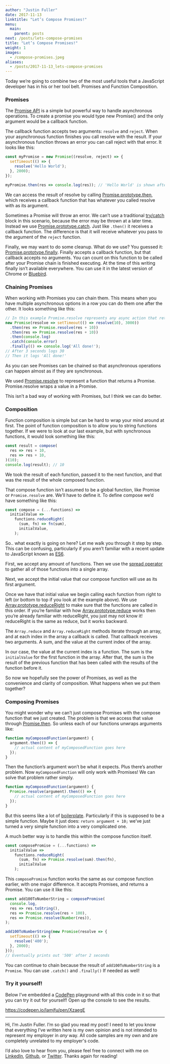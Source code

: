 ```yaml
---
author: "Justin Fuller"
date: 2017-11-13
linktitle: "Let’s Compose Promises!"
menu:
  main:
    parent: posts
next: /posts/lets-compose-promises
title: "Let’s Compose Promises!"
weight: 1
images:
  - /compose-promises.jpeg
aliases:
  - /posts/2017-11-13_lets-compose-promises
---
```


Today we’re going to combine two of the most useful tools that a JavaScript developer has in his or her tool belt. Promises and Function Composition.

<!--more-->

### Promises

The [Promise API](https://developer.mozilla.org/en-US/docs/Web/JavaScript/Reference/Global_Objects/Promise) is a simple but powerful way to handle asynchronous operations. To create a promise you would type new Promise() and the only argument would be a callback function.

The callback function accepts two arguments: `resolve` and `reject`. When your asynchronous function finishes you call resolve with the result. If your asynchronous function throws an error you can call reject with that error. It looks like this:

```js
const myPromise = new Promise((resolve, reject) => {
  setTimeout(() => {
    resolve('Hello World');
  }, 2000);
});

myPromise.then(res => console.log(res)); // 'Hello World' is shown after 2 seconds.
```

We can access the result of resolve by calling [Promise.prototype.then](https://developer.mozilla.org/en-US/docs/Web/JavaScript/Reference/Global_Objects/Promise/then), which receives a callback function that has whatever you called resolve with as its argument.

Sometimes a Promise will throw an error. We can’t use a traditional [try/catch](https://developer.mozilla.org/en-US/docs/Web/JavaScript/Reference/Statements/try...catch) block in this scenario, because the error may be thrown at a later time. Instead we use [Promise.prototype.catch](https://developer.mozilla.org/en-US/docs/Web/JavaScript/Reference/Global_Objects/Promise/catch). Just like `.then()` it receives a callback function. The difference is that it will receive whatever you pass to the argument of the `reject` function.

Finally, we may want to do some cleanup. What do we use? You guessed it: [Promise.prototype.finally](https://developers.google.com/web/updates/2017/10/promise-finally). Finally accepts a callback function, but that callback accepts no arguments. You can count on this function to be called after your Promise chain is finished executing. At the time of this writing finally isn’t available everywhere. You can use it in the latest version of Chrome or [Bluebird](http://bluebirdjs.com/docs/api/finally.html).

### Chaining Promises

When working with Promises you can chain them. This means when you have multiple asynchronous options in a row you can do them one after the other. It looks something like this:

```js
// In this example Promise.resolve represents any async action that returns a promise.
new Promise(resolve => setTimeout(() => resolve(10), 3000))
  .then(res => Promise.resolve(res + 10))
  .then(res => Promise.resolve(res + 10))
  .then(console.log)
  .catch(console.error)  
  .finally(() => console.log('All done!');
// After 3 seconds logs 30 
// Then it logs 'All done!'
```

As you can see Promises can be chained so that asynchronous operations can happen almost as if they are synchronous.

We used [Promise.resolve](https://developer.mozilla.org/en-US/docs/Web/JavaScript/Reference/Global_Objects/Promise/resolve) to represent a function that returns a Promise. Promise.resolve wraps a value in a Promise.

This isn’t a bad way of working with Promises, but I think we can do better.

### Composition

Function composition is simple but can be hard to wrap your mind around at first. The point of function composition is to allow you to string functions together. If we were to look at our last example, but with synchronous functions, it would look something like this:

```js
const result = compose(
  res => res + 10,
  res => res + 10,
)(10);
console.log(result); // 10
```

We took the result of each function, passed it to the next function, and that was the result of the whole composed function.

That compose function isn’t assumed to be a global function, like Promise or `Promise.resolve` are. We’ll have to define it. To define compose we’d have something like this:

```js
const compose = (...functions) => 
  initialValue =>
    functions.reduceRight(
      (sum, fn) => fn(sum),
      initialValue,
    );
```

So.. what exactly is going on here? Let me walk you through it step by step. This can be confusing, particularly if you aren’t familiar with a recent update to JavaScript known as [ES6](http://es6-features.org).

First, we accept any amount of functions. Then we use the [spread operator ](https://developer.mozilla.org/en-US/docs/Web/JavaScript/Reference/Operators/Spread_operator)to gather all of those functions into a single array.

Next, we accept the initial value that our compose function will use as its first argument.

Once we have that initial value we begin calling each function from right to left (or bottom to top if you look at the example above). We use [Array.prototype.reduceRight](https://developer.mozilla.org/en-US/docs/Web/JavaScript/Reference/Global_Objects/Array/ReduceRight) to make sure that the functions are called in this order. If you’re familiar with how [Array.prototype.reduce](https://developer.mozilla.org/en-US/docs/Web/JavaScript/Reference/Global_Objects/Array/reduce) works then you’re already familiar with reduceRight, you just may not know it! reduceRight is the same as reduce, but it works backward.

The `Array.reduce` and `Array.reduceRight` methods iterate through an array, and at each index in the array a callback is called. That callback receives two arguments. A sum, and the value at the current index of the array.

In our case, the value at the current index is a function. The sum is the `initialValue` for the first function in the array. After that, the sum is the result of the previous function that has been called with the results of the function before it.

So now we hopefully see the power of Promises, as well as the convenience and clarity of composition. What happens when we put them together?

### Composing Promises

You might wonder why we can’t just compose Promises with the compose function that we just created. The problem is that we access that value through [Promise.then](https://developer.mozilla.org/en-US/docs/Web/JavaScript/Reference/Global_Objects/Promise/then). So unless each of our functions unwraps arguments like:

```js
function myComposedFunction(argument) {
  argument.then(() => {
    // actual content of myComposedFunction goes here
  });
}
```

Then the function’s argument won’t be what it expects. Plus there’s another problem. Now `myComposedFunction` will only work with Promises! We can solve that problem rather simply.

```js
function myComposedFunction(argument) {
  Promise.resolve(argument).then(() => {
    // actual content of myComposedFunction goes here
  });
}
```

But this seems like a lot of [boilerplate](https://en.wikipedia.org/wiki/Boilerplate_code). Particularly if this is supposed to be a simple function. Maybe it just does: `return argument + 10;` we’ve just turned a very simple function into a very complicated one.

A much better way is to handle this within the compose function itself.

```js
const composePromise = (...functions) =>
  initialValue =>
    functions.reduceRight(
      (sum, fn) => Promise.resolve(sum).then(fn),
      initialValue
    );
```

This `composePromise` function works the same as our compose function earlier, with one major difference. It accepts Promises, and returns a Promise. You can use it like this:

```js
const add100ToNumberString = composePromise(
  console.log,
  res => res.toString(),
  res => Promise.resolve(res + 100),
  res => Promise.resolve(Number(res)),
);

add100ToNumberString(new Promise(resolve => {
  setTimeout(() => {
    resolve('400');
  }, 2000);
})); 
// Eventually prints out '500' after 2 seconds
```

You can continue to chain because the result of `add100ToNumberString` is a `Promise`. You can use `.catch()` and `.finally()` If needed as well!

### Try it yourself!

Below I’ve embedded a [CodePen](https://codepen.io/) playground with all this code in it so that you can try it out for yourself! Open up the console to see the results.

https://codepen.io/Iamjfu/pen/XzaegE

---

Hi, I’m Justin Fuller. I’m so glad you read my post! I need to let you know that everything I’ve written here is my own opinion and is not intended to represent my employer in *any* way. All code samples are my own and are completely unrelated to my employer's code.

I’d also love to hear from you, please feel free to connect with me on [LinkedIn](https://www.linkedin.com/in/justin-fuller-8726b2b1/), [Github](https://github.com/justindfuller), or [Twitter](https://twitter.com/justin_d_fuller). Thanks again for reading!
